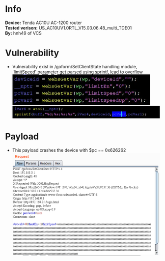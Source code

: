 # Info
**Device:** Tenda AC10U AC-1200 router\
**Tested verison:** US_AC10UV1.0RTL_V15.03.06.48_multi_TDE01\
**By:** hnh49 of VCS
# Vulnerability
* Vulnerability exist in /goform/SetClientState handling module, 'limitSpeed' parameter get parsed using sprintf, lead to overflow\
![cause1](./bof6_SetClientState_cause_1.JPG)\
![cause2](./bof6_SetClientState_cause_2.JPG)
# Payload
* This payload crashes the device with $pc == 0x626262
![payload](./bof6_SetClientState_payload.PNG)
